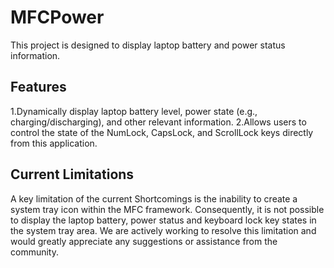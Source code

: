 # MFCPower
This project is designed to display laptop battery and power status information.
## Features
1.Dynamically display laptop battery level, power state (e.g., charging/discharging), and other relevant information.
2.Allows users to control the state of the NumLock, CapsLock, and ScrollLock keys directly from this application.
## Current Limitations
A key limitation of the current Shortcomings is the inability to create a system tray icon within the MFC framework. Consequently, it is not possible to display the laptop battery, power status and keyboard lock key states in the system tray area.
We are actively working to resolve this limitation and would greatly appreciate any suggestions or assistance from the community.
